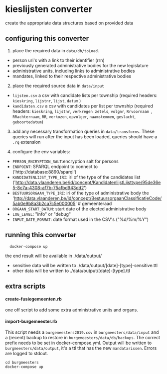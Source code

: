# kieslijsten converter
create the appropriate data structures based on provided data

## configuring this converter
1. place the required data in `data/db/toLoad`.

 - person uri's with a link to their identifier (rrn)
 - previously generated administrative bodies for the new legislature
 - administrative units, including links to administrative bodies
 - mandates, linked to their respective administrative bodies
 

2. place the required source data in `data/input`
 -  `lijsten.csv` a csv with candidate lists per township (required headers: `kieskring`, `lijstnr`, `lijst`, `datum` )
 - `kandidaten.csv` a csv with candidates per list per township (required headers:  `kieskring`, `lijstnr`, `verkregen zetels`, `volgnr`, `Rrvoornaam `, `RRachternaam`, `RR`, `verkozen`, `opvolger`, `naamstemmen`, `geslacht`, `geboortedatum`)

3. add any necessary transformation queries in `data/transforms`. 
These queries will run after the input has been loaded, queries should have a `.rq` extension

4. configure the env variables:
- `PERSON_ENCRYPTION_SALT`:encryption salt for persons
- `ENDPOINT`: SPARQL endpoint to connect to ('http://database:8890/sparql')
- `KANDIDATENLIJST_TYPE_IRI`: iri of the type of the candidates list ('http://data.vlaanderen.be/id/concept/KandidatenlijstLijsttype/95de36e5-8c7a-4308-af7b-75afbd943dd2')
-  `BESTUURSORGAAN_TYPE_IRI`: iri of the type of administrative body the 'http://data.vlaanderen.be/id/concept/BestuursorgaanClassificatieCode/5ab0e9b8a3b2ca7c5e000005'  # gemeenteraad
- `ORGAAN_START_DATUM`:  start date of the elected administrative body
- `LOG_LEVEL`: "info" or "debug"
- `INPUT_DATE_FORMAT`: date format used in the CSV's ("%d/%m/%Y")



## running this converter
```
  docker-compose up
```

the end result will be available in ./data/output/
* sensitive data will be written to ./data/output/[date]-[type]-sensitive.ttl
* other data will be written to ./data/output/[date]-[type].ttl


## extra scripts
#### create-fusiegemeenten.rb
one off script to add some extra administrative units and organs.

#### import-burgemeester.rb
This script needs a `burgemeesters2019.csv` in `burgmeesters/data/input` and a (recent) backup to restore in `burgemeesters/data/db/backups`. The correct prefix needs to be set in docker-compose.yml. Output will be written to `burgmeesters/data/output`, it's a  ttl that has the new `mandatarissen`. Errors are logged to stdout.

```
cd burgmeesters
docker-compose up
```
